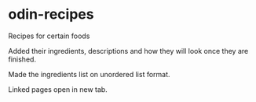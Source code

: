 # odin-recipes

Recipes for certain foods

Added their ingredients, descriptions and how they will look once they are finished.

Made the ingredients list on unordered list format.

Linked pages open in new tab.
